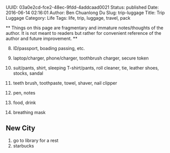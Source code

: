 UUID: 03a0e2cd-fce2-48ec-9fdd-4addcaad0021
Status: published
Date: 2016-06-14 02:16:01
Author: Ben Chuanlong Du
Slug: trip-luggage
Title: Trip Luggage
Category: Life
Tags: life, trip, luggage, travel, pack

**
Things on this page are 
fragmentary and immature notes/thoughts of the author.
It is not meant to readers 
but rather for convenient reference of the author and future improvement.
**


8. ID/passport, boading passing, etc.

3. laptop/charger, phone/charger, toothbrush charger, secure token

4. suit/pants, shirt, sleeping T-shirt/pants, roll cleaner, tie, leather shoes, stocks, sandal

2. teeth brush, toothpaste, towel, shaver, nail clipper

6. pen, notes

5. food, drink

7. breathing mask


## New City

1. go to library for a rest
2. starbucks
